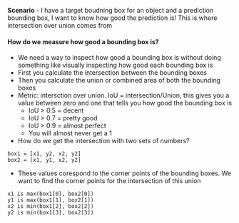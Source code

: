 **Scenario** - I have a target boudning box for an object and a prediction bounding box, I want to know how good the prediction is! This is where intersection over union comes from

#### How do we measure how good a bounding box is?
- We need a way to inspect how good a bounding box is without doing something like visually inspecting how good each bounding box is 
- First you calculate the intersection between the bounding boxes
- Then you calculate the union or combined area of both the bounding boxes 
- Metric: intersction over union. IoU = intersection/Union, this gives you a value between zero and one that tells you how good the bounding box is 
    - IoU > 0.5 = decent 
    - IoU > 0.7 = pretty good 
    - IoU > 0.9 = almost perfect 
    - You will almost never get a 1 
- How do we get the intersection with two sets of numbers?
```
box1 = [x1, y2, x2, y2]
box2 = [x1, y1, x2, y2]
```
- These values corespond to the corner points of the bounding boxes. We want to find the corner points for the intersection of this union 
```
x1 is max(box1[0], box2[0])
y1 is max(box1[1], box2[1])
x2 is min(box1[2], box2[2])
y2 is min(box1[3], box2[3])
```